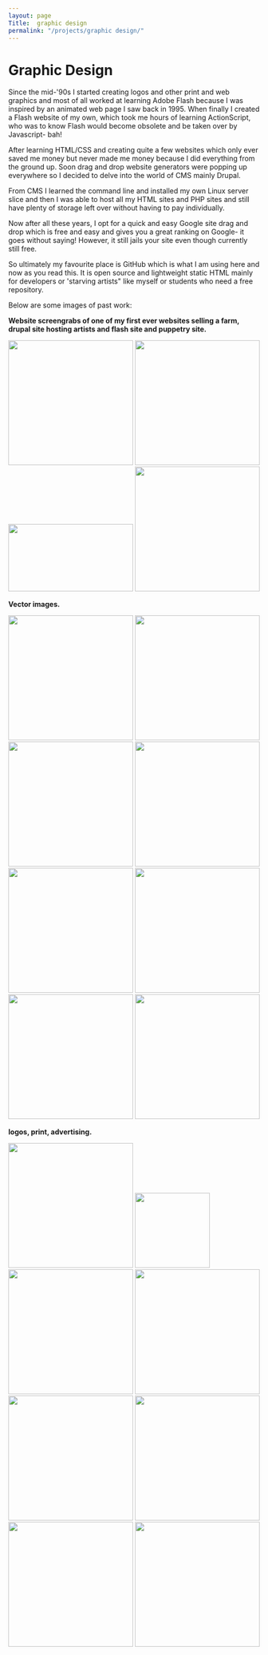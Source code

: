 ```yaml
---
layout: page
Title:  graphic design
permalink: "/projects/graphic design/"
---
```

# Graphic Design
<p>Since the mid-'90s I started creating logos and other print and web graphics and most of all worked at learning Adobe Flash because I was inspired by an animated web page I saw back in 1995.
When finally I created a Flash website of my own, which took me hours of learning ActionScript, who was to know Flash would become obsolete and be taken over by Javascript- bah! </p>
<p>After learning HTML/CSS and creating quite a few websites which only ever saved me money but never made me money because I did everything from the ground up. Soon drag and drop website generators were popping up everywhere so I decided to delve into the world of CMS mainly Drupal.</p> <p> From CMS I learned the command line and installed my own Linux server slice and then I was able to host all my HTML sites and PHP sites and still have plenty of storage left over without having to pay individually.</p>
<p>Now after all these years, I opt for a quick and easy Google site drag and drop which is free and easy and gives you a great ranking on Google- it goes without saying! However, it still jails your site even though currently still free.</p><p> So ultimately my favourite place is GitHub which is what I am using here and now as you read this. It is open source and lightweight static HTML mainly for developers or 'starving artists" like myself or students who need a free repository.</p>

<p>Below are some images of past work:</p>

<p><b> Website screengrabs of one of my first ever websites selling a farm, drupal site hosting artists and flash site and puppetry site.</b></p>

<img src="{{site.baseurl}}/images/graphic design/farm.png" width="250" height="250">
<img src="{{site.baseurl}}/images/graphic design/notabad.jpg" width="250" height="250">
<img src="{{site.baseurl}}/images/graphic design/snake.png" width="250" height="135">
<img src="{{site.baseurl}}/images/graphic design/puppetry.png" width="250" height="250">

<p><b>Vector images.</b></p>

<img src="{{site.baseurl}}/images/graphic design/selwyn.png" width="250" height="250">
<img src="{{site.baseurl}}/images/graphic design/tziporah.png" width="250" height="250">
<img src="{{site.baseurl}}/images/graphic design/sp_bright.jpg" width="250" height="250">
<img src="{{site.baseurl}}/images/graphic design/sp_bpink.png" width="250" height="250">
<img src="{{site.baseurl}}/images/graphic design/keupper.png" width="250" height="250">
<img src="{{site.baseurl}}/images/graphic design/paulina.jpg" width="250" height="250">
<img src="{{site.baseurl}}/images/graphic design/vectors2.png" width="250" height="250">
<img src="{{site.baseurl}}/images/graphic design/sp_orange.png" width="250" height="250">

<p><b>logos, print, advertising.</b></p>
<img src="{{site.baseurl}}/images/graphic design/yabbit.jpg" width="250" height="250">
<img src="{{site.baseurl}}/images/graphic design/mylogo.png" width="150" height="150">
<img src="{{site.baseurl}}/images/graphic design/physio.jpg" width="250" height="250">
<img src="{{site.baseurl}}/images/graphic design/chicks'n'silk.png" width="250" height="250">
<img src="{{site.baseurl}}/images/graphic design/correct2.png" width="250" height="250">
<img src="{{site.baseurl}}/images/graphic design/cart.jpg" width="250" height="250">
<img src="{{site.baseurl}}/images/graphic design/water.jpg" width="250" height="250">
<img src="{{site.baseurl}}/images/graphic design/red.png" width="250" height="250">

